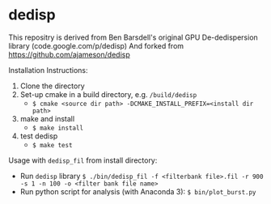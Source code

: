 # dedisp
This repositry is derived from Ben Barsdell's original GPU De-dedispersion library (code.google.com/p/dedisp)
And forked from https://github.com/ajameson/dedisp

Installation Instructions:

  1.  Clone the directory
  2.  Set-up cmake in a build directory, e.g. `/build/dedisp`
      * `$ cmake <source dir path> -DCMAKE_INSTALL_PREFIX=<install dir path>`
  2.  make and install
      * `$ make install`
  3.  test dedisp
      * `$ make test`
  
  Usage with `dedisp_fil` from install directory:
  * Run `dedisp` library `$ ./bin/dedisp_fil -f <filterbank file>.fil -r 900 -s 1 -n 100 -o <filter bank file name>`
  * Run python script for analysis (with Anaconda 3): `$ bin/plot_burst.py`